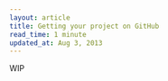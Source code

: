 ```yaml
---
layout: article
title: Getting your project on GitHub
read_time: 1 minute
updated_at: Aug 3, 2013
---
```


WIP
